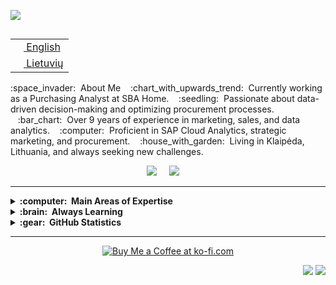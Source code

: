 <img src="images/svg/header_en.svg"></img>

<table align="right">
 <tr><td><a href="README.md"><img src="images/us-flag.png" height="13"> English</a></td></tr>
 <tr><td><a href="README_lt.md"><img src="images/lt-flag.png" height="13"> Lietuvių</a></td></tr>
</table>
:space_invader:  About Me
   :chart_with_upwards_trend:  Currently working as a Purchasing Analyst at SBA Home.
   :seedling:  Passionate about data-driven decision-making and optimizing procurement processes.
   :bar_chart:  Over 9 years of experience in marketing, sales, and data analytics.
   :computer:  Proficient in SAP Cloud Analytics, strategic marketing, and procurement.
   :house_with_garden:  Living in Klaipėda, Lithuania, and always seeking new challenges.

<p align="center">
  <a href="mailto:simonamichalenko@gmail.com"><img src="https://img.shields.io/badge/gmail-%23D14836.svg?&style=for-the-badge&logo=gmail&logoColor=white" /></a>&nbsp;&nbsp;&nbsp;&nbsp;
  <a href="https://www.linkedin.com/in/simona-barzdaitiene"><img src="https://img.shields.io/badge/linkedin-%230077B5.svg?&style=for-the-badge&logo=linkedin&logoColor=white" /></a>&nbsp;&nbsp;&nbsp;&nbsp;
</p>
<hr/>
<details>
  <summary><b>:computer: &nbsp;Main Areas of Expertise</b></summary>
  <br/>
 
 
 
 
 
 
 

</details>
<details>
  <summary><b>:brain: &nbsp;Always Learning</b></summary>
  <br/>
 
 
 

</details>
<details>
  <summary><b>:gear: &nbsp;GitHub Statistics</b></summary>
  <br/>
    <p align="center">
        <img height="137px" src="https://github-readme-streak-stats.herokuapp.com/?user=your-username&hide_border=true&theme=nightowl" />
    </p>
    <p align="center">
        <img height="137px" src="https://github-readme-stats.vercel.app/api?username=your-username&hide_title=true&hide_border=true&show_icons=true&include_all_commits=true&count_private=true&line_height=21&theme=nightowl" /> <img height="137px" src="https://github-readme-stats.vercel.app/api/top-langs/?username=your-username&hide=html&hide_title=true&hide_border=true&layout=compact&langs_count=8&theme=nightowl" />
    </p>
</details>
<hr/>
<p align="center">
 <a href="https://ko-fi.com/X8X48056Q">
   <img src="https://ko-fi.com/img/githubbutton_sm.svg" alt="Buy Me a Coffee at ko-fi.com" style="max-width: 100%;">
 </a>
</p>
<p align="right">
<img src="https://komarev.com/ghpvc/?username=your-username&style=plastic&label=Views"><img>
<img src="https://badges.pufler.dev/visits/your-username/your-repo-name?color=black&logo=github" />
</p>
